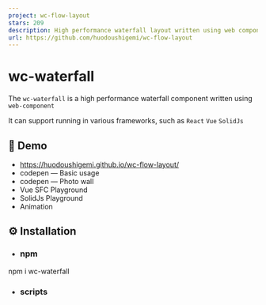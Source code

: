 ```yaml
---
project: wc-flow-layout
stars: 209
description: High performance waterfall layout written using web components
url: https://github.com/huodoushigemi/wc-flow-layout
---
```


wc-waterfall
============

The `wc-waterfall` is a high performance waterfall component written using `web-component`

It can support running in various frameworks, such as `React` `Vue` `SolidJs`

🌈 Demo
-------

-   https://huodoushigemi.github.io/wc-flow-layout/
-   codepen — Basic usage
-   codepen — Photo wall
-   Vue SFC Playground
-   SolidJs Playground
-   Animation

⚙️ Installation
---------------

-   ### npm
    

npm i wc-waterfall

-   ### scripts
    

<script src\="https://cdn.jsdelivr.net/npm/wc-waterfall/dist/index.iife.js"\></script\>

🦄 Example
----------

### 🚀 Use in VanillaJS

import 'wc-waterfall'

<wc-waterfall gap\="10" cols\="3"\>
  <div\>01</div\>
  <div\>02</div\>
  <div\>03</div\>
  <div\>04</div\>
  <div\>05</div\>
  <div\>06</div\>
</wc-waterfall\>

### 🚀 Use in React

// App.tsx
import 'wc-waterfall'

export default function MyApp() {
  return (
    <wc-waterfall gap\={10} cols\={3}\>
      <div\>01</div\>
      <div\>02</div\>
      <div\>03</div\>
      <div\>04</div\>
      <div\>05</div\>
      <div\>06</div\>
    </wc-waterfall\>
  )
}

TypeScript support (JSX/TSX)

// shims.d.ts
declare namespace JSX {
  interface IntrinsicElements {
    'wc-waterfall': React.DetailedHTMLProps<React.HTMLAttributes<HTMLElement\> & import('wc-waterfall').WaterfallProps, HTMLElement\>;
  }
}

### 🚀 Use in Vue

// main.ts
import 'wc-waterfall'

<!-- App.vue -->
<template\>
  <wc-waterfall :gap\="10" :cols\="3"\>
    <div\>01</div\>
    <div\>02</div\>
    <div\>03</div\>
    <div\>04</div\>
    <div\>05</div\>
    <div\>06</div\>
  </wc-waterfall\>
</template\>

// vite.config.ts
import { defineConfig } from 'vite'
import vue from '@vitejs/plugin-vue'

export default defineConfig({
  plugins: \[
    vue({
      template: {
        compilerOptions: { isCustomElement: (tag) \=> tag.startsWith('wc-') }
      },
    })
  \],
})

🚀 Use in SSR
-------------

\- import 'wc-waterfall'
+ if (typeof document != 'undefined') import('wc-waterfall')

📄 Props
--------

Name

Type

Default

Description

cols

`number`

2

Number of columns

gap

`number | string | [number, number]`

4

Interval between cells. Can be a single number(e.g. 10), space-separated values (e.g. "10 20"), or a numeric tuple (e.g., \[10, 20\])

⭐️ Show Your Support
--------------------

Please give a ⭐️ if this project helped you!

👏 Contributing
---------------

If you have any questions or requests or want to contribute, please write the issue or give me a Pull Request freely.
